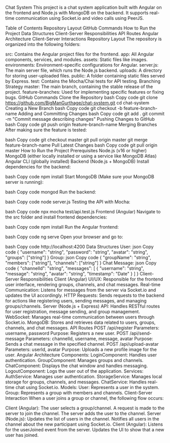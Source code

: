 Chat System
This project is a chat system application built with Angular on the frontend and Node.js with MongoDB on the backend. It supports real-time communication using Socket.io and video calls using PeerJS.

Table of Contents
Repository Layout
GitHub Commands
How to Run the Project
Data Structures
Client-Server Responsibilities
API Routes
Angular Architecture
Client-Server Interactions
Repository Layout
The repository is organized into the following folders:

src: Contains the Angular project files for the frontend.
app: All Angular components, services, and modules.
assets: Static files like images.
environments: Environment-specific configurations for Angular.
server.js: The main server file, which runs the Node.js backend.
uploads: A directory for storing user-uploaded files.
public: A folder containing static files served by Express.
test: Contains the Mocha/Chai tests for API testing.
Branching Strategy
master: The main branch, containing the stable release of the project.
feature-branches: Used for implementing specific features or fixing bugs.
GitHub Commands
Clone the Repository
bash
Copy code
git clone https://github.com/BigManGurthage/chat-system.git
cd chat-system
Creating a New Branch
bash
Copy code
git checkout -b feature-branch-name
Adding and Committing Changes
bash
Copy code
git add .
git commit -m "Commit message describing changes"
Pushing Changes to GitHub
bash
Copy code
git push origin feature-branch-name
Merging Branches
After making sure the feature is tested:

bash
Copy code
git checkout master
git pull origin master
git merge feature-branch-name
Pull Latest Changes
bash
Copy code
git pull origin master
How to Run the Project
Prerequisites
Node.js (v16 or higher)
MongoDB (either locally installed or using a service like MongoDB Atlas)
Angular CLI (globally installed)
Backend (Node.js + MongoDB)
Install dependencies for the backend:

bash
Copy code
npm install
Start MongoDB (Make sure your MongoDB server is running):

bash
Copy code
mongod
Run the backend:

bash
Copy code
node server.js
Testing the API with Mocha:

bash
Copy code
npx mocha test/api.test.js
Frontend (Angular)
Navigate to the src folder and install frontend dependencies:

bash
Copy code
npm install
Run the Angular frontend:

bash
Copy code
ng serve
Open your browser and go to:

bash
Copy code
http://localhost:4200
Data Structures
User:
json
Copy code
{
  "username": "string",
  "password": "string",
  "avatar": "string",
  "groups": ["string"]
}
Group:
json
Copy code
{
  "groupName": "string",
  "members": ["string"],
  "channels": ["string"]
}
Chat Message:
json
Copy code
{
  "channelId": "string",
  "messages": [
    {
      "username": "string",
      "message": "string",
      "avatar": "string",
      "timestamp": "Date"
    }
  ]
}
Client-Server Responsibilities
Client (Angular)
UI/UX: Responsible for the frontend user interface, rendering groups, channels, and chat messages.
Real-time Communication: Listens for messages from the server via Socket.io and updates the UI accordingly.
HTTP Requests: Sends requests to the backend for actions like registering users, sending messages, and managing groups/channels.
Server (Node.js + Express)
API: Handles RESTful routes for user registration, message sending, and group management.
WebSocket: Manages real-time communication between users through Socket.io.
MongoDB: Stores and retrieves data related to users, groups, channels, and chat messages.
API Routes
POST /api/register
Parameters: username, password
Purpose: Registers a new user.
POST /api/send-message
Parameters: channelId, username, message, avatar
Purpose: Sends a chat message in the specified channel.
POST /api/upload-avatar
Parameters: userId, avatar
Purpose: Uploads a new profile image for the user.
Angular Architecture
Components:
LoginComponent: Handles user authentication.
GroupComponent: Manages groups and channels.
ChatComponent: Displays the chat window and handles messaging.
LogoutComponent: Logs the user out of the application.
Services:
AuthService: Manages user authentication.
StorageService: Manages local storage for groups, channels, and messages.
ChatService: Handles real-time chat using Socket.io.
Models:
User: Represents a user in the system.
Group: Represents a group with members and channels.
Client-Server Interaction
When a user joins a group or channel, the following flow occurs:

Client (Angular):
The user selects a group/channel.
A request is made to the server to join the channel.
The server adds the user to the channel.
Server (Node.js):
Updates the list of users in the channel.
Notifies all users in the channel about the new participant using Socket.io.
Client (Angular):
Listens for the userJoined event from the server.
Updates the UI to show that a new user has joined.